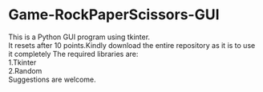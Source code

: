 # Game-RockPaperScissors-GUI
This is a Python GUI program using tkinter.<br>
It resets after 10 points.Kindly download the entire repository as it is to use it completely
The required libraries are:<br>
1.Tkinter<br>
2.Random<br>
Suggestions are welcome.
